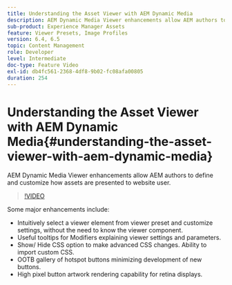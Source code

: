 ```yaml
---
title: Understanding the Asset Viewer with AEM Dynamic Media
description: AEM Dynamic Media Viewer enhancements allow AEM authors to define and customize how assets are presented to website user.
sub-product: Experience Manager Assets
feature: Viewer Presets, Image Profiles
version: 6.4, 6.5
topic: Content Management
role: Developer
level: Intermediate
doc-type: Feature Video
exl-id: db4fc561-2368-4df8-9b02-fc08afa00805
duration: 254
---
```

# Understanding the Asset Viewer with AEM Dynamic Media{#understanding-the-asset-viewer-with-aem-dynamic-media}

AEM Dynamic Media Viewer enhancements allow AEM authors to define and customize how assets are presented to website user.

>[!VIDEO](https://video.tv.adobe.com/v/17783?quality=12&learn=on)

Some major enhancements include:

* Intuitively select a viewer element from viewer preset and customize settings, without the need to know the viewer component. 
* Useful tooltips for Modifiers explaining viewer settings and parameters.
* Show/ Hide CSS option to make advanced CSS changes. Ability to import custom CSS.
* OOTB gallery of hotspot buttons minimizing development of new buttons.
* High pixel button artwork rendering capability for retina displays.

